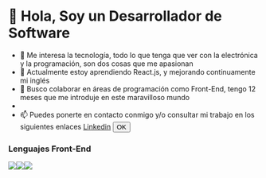 # 👋 Hola, Soy un Desarrollador de Software
- 👀 Me interesa la tecnología, todo lo que tenga que ver con la electrónica y la programación, son dos cosas que me apasionan
- 🌱 Actualmente estoy aprendiendo React.js, y mejorando continuamente mi inglés
- 💞️ Busco colaborar en áreas de programación como Front-End, tengo 12 meses que me introduje en este maravilloso mundo
- 
- 📫 Puedes ponerte en contacto conmigo y/o consultar mi trabajo en los siguientes enlaces
<a title="Go To Linkedin" target="_blank" rel="noopener noreferrer" href="https://www.linkedin.com/in/alejandro-garcia-alonso-596788b8/">Linkedin</a>
<button>OK</button>


### Lenguajes Front-End

<img src="https://img.shields.io/badge/-JavaScript-%23F7DF1E?style=for-the-badge&logo=javascript&logoColor=000"/><img src="https://img.shields.io/badge/CSS3-1572B6?style=for-the-badge&logo=css3&logoColor=white"/><img src="https://img.shields.io/badge/HTML5-E34F26?style=for-the-badge&logo=html5&logoColor=white"/>


